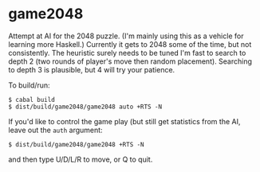 game2048
========

Attempt at AI for the 2048 puzzle. (I'm mainly using this as a vehicle for learning more Haskell.)
Currently it gets to 2048 some of the time, but not consistently. The heuristic surely needs to be
tuned I'm fast to search to depth 2 (two rounds of player's move then random placement). Searching
to depth 3 is plausible, but 4 will try your patience.

To build/run:

````
$ cabal build
$ dist/build/game2048/game2048 auto +RTS -N
````

If you'd like to control the game play (but still get statistics from the AI, leave out the `auth`
argument:

````
$ dist/build/game2048/game2048 +RTS -N
````

and then type U/D/L/R to move, or Q to quit.


